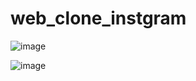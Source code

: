 # web_clone_instgram

![image](https://github.com/aimanshahpuri/web_clone_instgram/assets/125454433/61d94c92-0e5a-428d-b425-b8117ff7e8e3)

![image](https://github.com/aimanshahpuri/web_clone_instgram/assets/125454433/26f3e693-2df7-4474-9006-8cd85471590b)
